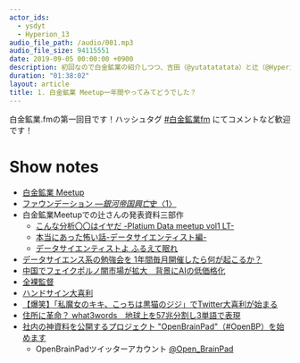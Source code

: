 ```yaml
---
actor_ids:
  - ysdyt
  - Hyperion_13
audio_file_path: /audio/001.mp3
audio_file_size: 94115551
date: 2019-09-05 00:00:00 +0900
description: 初回なので白金鉱業の紹介しつつ、吉田（@yutatatatata）と辻（@Hyperion134）で雑談しました。
duration: "01:38:02"
layout: article
title: 1. 白金鉱業 Meetup一年間やってみてどうでした？
---
```


白金鉱業.fmの第一回目です！ハッシュタグ [#白金鉱業fm]([https://twitter.com/search?q=%23白金鉱業fm&src=hashtag_click](https://twitter.com/search?q=%23%E7%99%BD%E9%87%91%E9%89%B1%E6%A5%ADfm&src=hashtag_click)) にてコメントなど歓迎です！

# Show notes

- [白金鉱業 Meetup](<https://brainpad-meetup.connpass.com/>)
- [ファウンデーション ―*銀河帝国興亡*史〈1〉](<https://www.amazon.co.jp/dp/B00N4FBCO6/ref=dp-kindle-redirect?_encoding=UTF8&btkr=1>)
- 白金鉱業Meetupでの辻さんの発表資料三部作
  - [こんな分析〇〇はイヤだ -Platium Data meetup vol1 LT-](<https://www.slideshare.net/HaruyukiTsuji/platium-data-meetup-vol1-lt>)
  - [本当にあった怖い話-データサイエンティスト編-](<https://www.slideshare.net/HaruyukiTsuji/platium-datameetup-vol2>)
  - [データサイエンティストよ ふるえて眠れ](<https://speakerdeck.com/hyperion13fleet/detasaienteisutoyo-huruetemian-re>)
- [データサイエンス系の勉強会を 1年間毎月開催したら何が起こるか？](<https://speakerdeck.com/ysdyt/what-happens-if-you-continue-the-ds-meetup>)
- [中国でフェイクポルノ闇市場が拡大　背景にAIの低価格化](<https://forbesjapan.com/articles/detail/28603>)
- [全裸監督](<https://www.netflix.com/title/80239462>)
- [ハンドサイン大喜利](<https://twitter.com/hashtag/%E3%83%8F%E3%83%B3%E3%83%89%E3%82%B5%E3%82%A4%E3%83%B3>)
- [【爆笑】「私魔女のキキ、こっちは黒猫のジジ」でTwitter大喜利が始まる](https://matome.naver.jp/odai/2145352828122638601)
- [住所に革命？ what3words　地球上を57兆分割し3単語で表現](<https://japanese.engadget.com/2018/07/09/what3words-57-3/>)
- [社内の神資料を公開するプロジェクト "OpenBrainPad"（#OpenBP）を始めます](<https://note.mu/ysdyt/n/n46160f3348fe>)
  - OpenBrainPadツイッターアカウント [@Open_BrainPad](<https://twitter.com/Open_Brainpad>)
